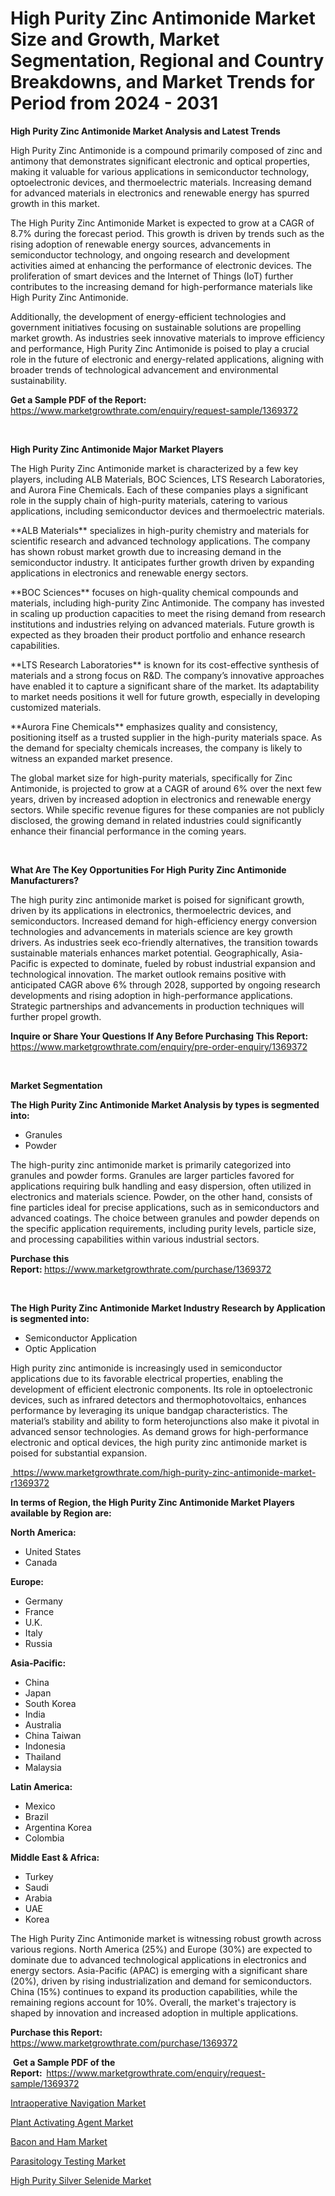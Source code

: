 <p><h1>High Purity Zinc Antimonide Market Size and Growth, Market Segmentation, Regional and Country Breakdowns, and Market Trends for Period from 2024 -  2031</h1></p><p><strong>High Purity Zinc Antimonide Market Analysis and Latest Trends</strong></p>
<p><p>High Purity Zinc Antimonide is a compound primarily composed of zinc and antimony that demonstrates significant electronic and optical properties, making it valuable for various applications in semiconductor technology, optoelectronic devices, and thermoelectric materials. Increasing demand for advanced materials in electronics and renewable energy has spurred growth in this market.</p><p>The High Purity Zinc Antimonide Market is expected to grow at a CAGR of 8.7% during the forecast period. This growth is driven by trends such as the rising adoption of renewable energy sources, advancements in semiconductor technology, and ongoing research and development activities aimed at enhancing the performance of electronic devices. The proliferation of smart devices and the Internet of Things (IoT) further contributes to the increasing demand for high-performance materials like High Purity Zinc Antimonide.</p><p>Additionally, the development of energy-efficient technologies and government initiatives focusing on sustainable solutions are propelling market growth. As industries seek innovative materials to improve efficiency and performance, High Purity Zinc Antimonide is poised to play a crucial role in the future of electronic and energy-related applications, aligning with broader trends of technological advancement and environmental sustainability.</p></p>
<p><strong>Get a Sample PDF of the Report:&nbsp;</strong> <a href="https://www.marketgrowthrate.com/enquiry/request-sample/1369372">https://www.marketgrowthrate.com/enquiry/request-sample/1369372</a></p>
<p>&nbsp;</p>
<p><strong>High Purity Zinc Antimonide Major Market Players</strong></p>
<p><p>The High Purity Zinc Antimonide market is characterized by a few key players, including ALB Materials, BOC Sciences, LTS Research Laboratories, and Aurora Fine Chemicals. Each of these companies plays a significant role in the supply chain of high-purity materials, catering to various applications, including semiconductor devices and thermoelectric materials.</p><p>**ALB Materials** specializes in high-purity chemistry and materials for scientific research and advanced technology applications. The company has shown robust market growth due to increasing demand in the semiconductor industry. It anticipates further growth driven by expanding applications in electronics and renewable energy sectors.</p><p>**BOC Sciences** focuses on high-quality chemical compounds and materials, including high-purity Zinc Antimonide. The company has invested in scaling up production capacities to meet the rising demand from research institutions and industries relying on advanced materials. Future growth is expected as they broaden their product portfolio and enhance research capabilities.</p><p>**LTS Research Laboratories** is known for its cost-effective synthesis of materials and a strong focus on R&D. The company’s innovative approaches have enabled it to capture a significant share of the market. Its adaptability to market needs positions it well for future growth, especially in developing customized materials.</p><p>**Aurora Fine Chemicals** emphasizes quality and consistency, positioning itself as a trusted supplier in the high-purity materials space. As the demand for specialty chemicals increases, the company is likely to witness an expanded market presence.</p><p>The global market size for high-purity materials, specifically for Zinc Antimonide, is projected to grow at a CAGR of around 6% over the next few years, driven by increased adoption in electronics and renewable energy sectors. While specific revenue figures for these companies are not publicly disclosed, the growing demand in related industries could significantly enhance their financial performance in the coming years.</p></p>
<p>&nbsp;</p>
<p><strong>What Are The Key Opportunities For High Purity Zinc Antimonide Manufacturers?</strong></p>
<p><p>The high purity zinc antimonide market is poised for significant growth, driven by its applications in electronics, thermoelectric devices, and semiconductors. Increased demand for high-efficiency energy conversion technologies and advancements in materials science are key growth drivers. As industries seek eco-friendly alternatives, the transition towards sustainable materials enhances market potential. Geographically, Asia-Pacific is expected to dominate, fueled by robust industrial expansion and technological innovation. The market outlook remains positive with anticipated CAGR above 6% through 2028, supported by ongoing research developments and rising adoption in high-performance applications. Strategic partnerships and advancements in production techniques will further propel growth.</p></p>
<p><strong>Inquire or Share Your Questions If Any Before Purchasing This Report:</strong> <a href="https://www.marketgrowthrate.com/enquiry/pre-order-enquiry/1369372">https://www.marketgrowthrate.com/enquiry/pre-order-enquiry/1369372</a></p>
<p>&nbsp;</p>
<p><strong>Market Segmentation</strong></p>
<p><strong>The High Purity Zinc Antimonide Market Analysis by types is segmented into:</strong></p>
<p><ul><li>Granules</li><li>Powder</li></ul></p>
<p><p>The high-purity zinc antimonide market is primarily categorized into granules and powder forms. Granules are larger particles favored for applications requiring bulk handling and easy dispersion, often utilized in electronics and materials science. Powder, on the other hand, consists of fine particles ideal for precise applications, such as in semiconductors and advanced coatings. The choice between granules and powder depends on the specific application requirements, including purity levels, particle size, and processing capabilities within various industrial sectors.</p></p>
<p><strong>Purchase this Report:&nbsp;</strong><a href="https://www.marketgrowthrate.com/purchase/1369372">https://www.marketgrowthrate.com/purchase/1369372</a></p>
<p>&nbsp;</p>
<p><strong>The High Purity Zinc Antimonide Market Industry Research by Application is segmented into:</strong></p>
<p><ul><li>Semiconductor Application</li><li>Optic Application</li></ul></p>
<p><p>High purity zinc antimonide is increasingly used in semiconductor applications due to its favorable electrical properties, enabling the development of efficient electronic components. Its role in optoelectronic devices, such as infrared detectors and thermophotovoltaics, enhances performance by leveraging its unique bandgap characteristics. The material’s stability and ability to form heterojunctions also make it pivotal in advanced sensor technologies. As demand grows for high-performance electronic and optical devices, the high purity zinc antimonide market is poised for substantial expansion.</p></p>
<p><a href="https://www.marketgrowthrate.com/high-purity-zinc-antimonide-market-r1369372">&nbsp;https://www.marketgrowthrate.com/high-purity-zinc-antimonide-market-r1369372</a></p>
<p><strong>In terms of Region, the High Purity Zinc Antimonide Market Players available by Region are:</strong></p>
<p>
    <p> <strong> North America: </strong>
        <ul>
            <li>United States</li>
            <li>Canada</li>
        </ul>
        </p> 
    <p> <strong> Europe: </strong>
        <ul>
            <li>Germany</li>
            <li>France</li>
            <li>U.K.</li>
            <li>Italy</li>
            <li>Russia</li>
        </ul>
        </p> 
    <p> <strong> Asia-Pacific: </strong>
        <ul>
            <li>China</li>
            <li>Japan</li>
            <li>South Korea</li>
            <li>India</li>
            <li>Australia</li>
            <li>China Taiwan</li>
            <li>Indonesia</li>
            <li>Thailand</li>
            <li>Malaysia</li>
        </ul>
        </p> 
    <p> <strong> Latin America: </strong>
        <ul>
            <li>Mexico</li>
            <li>Brazil</li>
            <li>Argentina Korea</li>
            <li>Colombia</li>
        </ul>
        </p> 
    <p> <strong> Middle East & Africa: </strong>
        <ul>
            <li>Turkey</li>
            <li>Saudi</li>
            <li>Arabia</li>
            <li>UAE</li>
            <li>Korea</li>
        </ul>
    </p>
    </p>
<p><p>The High Purity Zinc Antimonide market is witnessing robust growth across various regions. North America (25%) and Europe (30%) are expected to dominate due to advanced technological applications in electronics and energy sectors. Asia-Pacific (APAC) is emerging with a significant share (20%), driven by rising industrialization and demand for semiconductors. China (15%) continues to expand its production capabilities, while the remaining regions account for 10%. Overall, the market's trajectory is shaped by innovation and increased adoption in multiple applications.</p></p>
<p><strong>Purchase this Report: </strong><a href="https://www.marketgrowthrate.com/purchase/1369372">https://www.marketgrowthrate.com/purchase/1369372</a></p>
<p>&nbsp;<strong>Get a Sample PDF of the Report:&nbsp;&nbsp;</strong><a href="https://www.marketgrowthrate.com/enquiry/request-sample/1369372">https://www.marketgrowthrate.com/enquiry/request-sample/1369372</a></p>
<p><strong></strong></p>
<p><p><a href="https://www.linkedin.com/pulse/emerging-market-trends-regional-analysis-intraoperative-lhjxf">Intraoperative Navigation Market</a></p><p><a href="https://issuu.com/reportprime-2/docs/plant-activating-agent-market-size-_2804048a0948d4">Plant Activating Agent Market</a></p><p><a href="https://medium.com/@hopperjosue14/global-bacon-and-ham-market-size-is-expected-to-experience-a-cagr-of-9-2-3843e3ef251e?postPublishedType=repub">Bacon and Ham Market</a></p><p><a href="https://www.linkedin.com/pulse/parasitology-testing-market-research-report-exploring-size-nrpec">Parasitology Testing Market</a></p><p><a href="https://github.com/HobertDavis43/Market-Research-Report-List-1/blob/main/high-purity-silver-selenide-market.md">High Purity Silver Selenide Market</a></p></p>